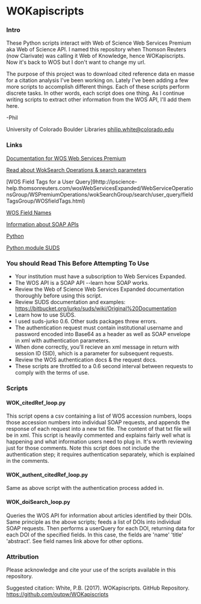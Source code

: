 # WOKapiscripts

### Intro

These Python scripts interact with Web of Science Web Services Premium aka Web of Science API. I named this repository when Thomson Reuters (now Clarivate) was calling it Web of Knowledge, hence WOKapiscripts. Now it's back to WOS but I don't want to change my url.

The purpose of this project was to download cited reference data en masse for a citation analysis I've been working on. Lately I've been adding a few more scripts to accomplish different things. Each of these scripts perform discrete tasks. In other words, each script does one thing. As I continue writing scripts to extract other information from the WOS API, I'll add them here.

-Phil

University of Colorado Boulder Libraries
philip.white@colorado.edu

### Links

[Documentation for WOS Web Services Premium](http://ipscience-help.thomsonreuters.com/wosWebServicesExpanded/WebServicesExpandedOverviewGroup/Introduction.html)

[Read about WokSearch Operations & search parameters](http://ipscience-help.thomsonreuters.com/wosWebServicesExpanded/WebServiceOperationsGroup/WSPremiumOperations.html)

[WOS Field Tags for a User Query]9http://ipscience-help.thomsonreuters.com/wosWebServicesExpanded/WebServiceOperationsGroup/WSPremiumOperations/wokSearchGroup/search/user_query/fieldTagsGroup/WOSfieldTags.html)

[WOS Field Names](http://ipscience-help.thomsonreuters.com/wosWebServicesExpanded/appendix1Group/wosfieldNameTable.html)

[Information about SOAP APIs](https://www.w3schools.com/xml/xml_soap.asp)

[Python](https://www.python.org/)

[Python module SUDS](https://bitbucket.org/jurko/suds/wiki/Original%20Documentation)

### You should Read This Before Attempting To Use

- Your institution must have a subscription to Web Services Expanded.
- The WOS API is a SOAP API --learn how SOAP works.
- Review the Web of Science Web Services Expanded documentation thoroughly before using this script.
- Review SUDS documentation and examples: https://bitbucket.org/jurko/suds/wiki/Original%20Documentation 
- Learn how to use SUDS.
- I used suds-jurko 0.6. Other suds packages threw errors.
- The authentication request must contain institutional username and password encoded into Base64 as a header as well as SOAP envelope in xml with authentication parameters.
- When done correctly, you'll recieve an xml message in return with session ID (SID), which is a parameter for subsequent requests.
- Review the WOS authentication docs & the request docs.
- These scripts are throttled to a 0.6 second interval between requests to comply with the terms of use.
 
### Scripts

#### WOK_citedRef_loop.py
This script opens a csv containing a list of WOS accession numbers, loops those accession numbers into individual SOAP requests, and appends the response of each request into a new txt file. The content of that txt file will be in xml. This script is heavily commented and explains fairly well what is happening and what information users need to plug in. It's worth reviewing just for those comments. Note this script does not include the authentication step; it requires authentication separately, which is explained in the comments.

#### WOK_authent_citedRef_loop.py
Same as above script with the authentication process added in. 

#### WOK_doiSearch_loop.py
Queries the WOS API for information about articles identified by their DOIs. Same principle as the above scripts; feeds a list of DOIs into individual SOAP requests. Then performs a userQuery for each DOI, returning data for each DOI of the specified fields. In this case, the fields are 'name' 'title' 'abstract'. See field names link above for other options. 

### Attribution
Please acknowledge and cite your use of the scripts available in this repository.

Suggested citation: White, P.B. (2017). WOKapiscripts. GitHub Repository. https://github.com/outpw/WOKapiscripts
